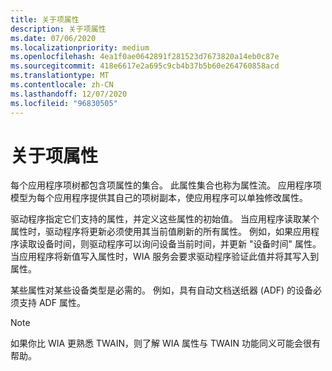 ```yaml
---
title: 关于项属性
description: 关于项属性
ms.date: 07/06/2020
ms.localizationpriority: medium
ms.openlocfilehash: 4ea1f0ae0642891f281523d7673820a14eb0c87e
ms.sourcegitcommit: 418e6617e2a695c9cb4b37b5b60e264760858acd
ms.translationtype: MT
ms.contentlocale: zh-CN
ms.lasthandoff: 12/07/2020
ms.locfileid: "96830505"
---
```

# <a name="about-item-properties"></a>关于项属性

每个应用程序项树都包含项属性的集合。 此属性集合也称为属性流。 应用程序项模型为每个应用程序提供其自己的项树副本，使应用程序可以单独修改属性。

驱动程序指定它们支持的属性，并定义这些属性的初始值。 当应用程序读取某个属性时，驱动程序将更新必须使用其当前值刷新的所有属性。 例如，如果应用程序读取设备时间，则驱动程序可以询问设备当前时间，并更新 "设备时间" 属性。 当应用程序将新值写入属性时，WIA 服务会要求驱动程序验证此值并将其写入到属性。

某些属性对某些设备类型是必需的。 例如，具有自动文档送纸器 (ADF) 的设备必须支持 ADF 属性。

> [!NOTE]
> 如果你比 WIA 更熟悉 TWAIN，则了解 WIA 属性与 TWAIN 功能同义可能会很有帮助。
